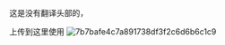这是没有翻译头部的，

上传到这里使用
![7b7bafe4c7a891738df3f2c6d6b6c1c9](https://github.com/user-attachments/assets/573c137d-3b79-47dd-a84e-a07851f32306)
